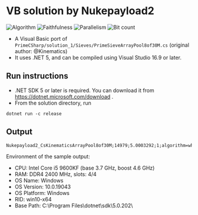 # VB solution by Nukepayload2

![Algorithm](https://img.shields.io/badge/Algorithm-wheel-green)
![Faithfulness](https://img.shields.io/badge/Faithful-no-yellowgreen)
![Parallelism](https://img.shields.io/badge/Parallel-no-green)
![Bit count](https://img.shields.io/badge/Bits-1-green)

- A Visual Basic port of `PrimeCSharp/solution_1/Sieves/PrimeSieveArrayPool8of30M.cs` (original author: @Kinematics)
- It uses .NET 5, and can be compiled using Visual Studio 16.9 or later.

## Run instructions 

- .NET SDK 5 or later is required. You can download it from https://dotnet.microsoft.com/download .
- From the solution directory, run
```console
dotnet run -c release
```

## Output
```
Nukepayload2_CsKinematicsArrayPool8of30M;14979;5.0003292;1;algorithm=wheel,faithful=no,bits=1
```

Environment of the sample output:
- CPU:         Intel Core i5 9600KF (base 3.7 GHz, boost 4.6 GHz)
- RAM:         DDR4 2400 MHz, slots: 4/4
- OS Name:     Windows
- OS Version:  10.0.19043
- OS Platform: Windows
- RID:         win10-x64
- Base Path:   C:\Program Files\dotnet\sdk\5.0.202\
